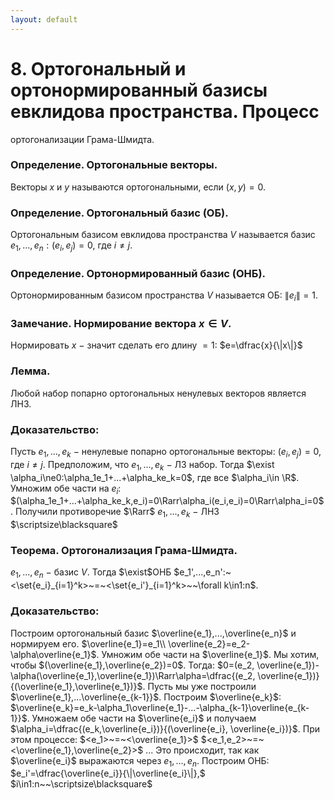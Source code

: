 ```yaml
---
layout: default
---
```

# 8. Ортогональный и ортонормированный базисы евклидова пространства. Процесс
ортогонализации Грама-Шмидта.

### Определение. Ортогональные векторы.
Векторы $x$ и $y$ называются ортогональными, если $(x,y)=0$.

### Определение. Ортогональный базис (ОБ).
Ортогональным базисом евклидова пространства $V$ называется базис $e_1,...,e_n:(e_i,e_j)=0$, где $i\ne j$.

### Определение. Ортонормированный базис (ОНБ).
Ортонормированным базисом пространства $V$ называется ОБ: $\|e_i\|=1$.

### Замечание. Нормирование вектора $x\in V$.
Нормировать $x$ $-$ значит сделать его длину $= 1$: $e=\dfrac{x}{\|x\|}$

### Лемма.
Любой набор попарно ортогональных ненулевых векторов является ЛНЗ.

### Доказательство:
Пусть $e_1,...,e_k~-~$ненулевые попарно ортогональные векторы: $(e_i,e_j)=0$, где $i\ne j$.
Предположим, что $e_1,...,e_k~-~$ЛЗ набор.
Тогда $\exist \alpha_i\ne0:\alpha_1e_1+...+\alpha_ke_k=0$, где все $\alpha_i\in \R$.
Умножим обе части на $e_i$:
$(\alpha_1e_1+...+\alpha_ke_k,e_i)=0\Rarr\alpha_i(e_i,e_i)=0\Rarr\alpha_i=0$.
Получили противоречие $\Rarr$ $e_1,...,e_k~-~$ЛНЗ  $\scriptsize\blacksquare$

### Теорема. Ортогонализация Грама-Шмидта.
$e_1,...,e_n~-~$базис $V$.
Тогда $\exist$ОНБ $e_1',...,e_n':~<\set{e_i}_{i=1}^k>~=~<\set{e_i'}_{i=1}^k>~~\forall k\in1:n$.

### Доказательство:
Построим ортогональный базис $\overline{e_1},...,\overline{e_n}$ и нормируем его.
$\overline{e_1}=e_1\\
\overline{e_2}=e_2-\alpha\overline{e_1}$.
Умножим обе части на $\overline{e_1}$. Мы хотим, чтобы $(\overline{e_1},\overline{e_2})=0$.
Тогда: $0=(e_2, \overline{e_1})-\alpha(\overline{e_1},\overline{e_1})\Rarr\alpha=\dfrac{(e_2, \overline{e_1})}{(\overline{e_1},\overline{e_1})}$.
Пусть мы уже построили $\overline{e_1},...\overline{e_{k-1}}$. Построим $\overline{e_k}$:
$\overline{e_k}=e_k-\alpha_1\overline{e_1}-...-\alpha_{k-1}\overline{e_{k-1}}$.
Умножаем обе части на $\overline{e_i}$ и получаем $\alpha_i=\dfrac{(e_k,\overline{e_i})}{(\overline{e_i}, \overline{e_i})}$.
При этом процессе:
$<e_1>~=~<\overline{e_1}>$
$<e_1,e_2>~=~<\overline{e_1},\overline{e_2}>$
$...$
Это происходит, так как $\overline{e_i}$ выражаются через $e_1,...,e_n$.
Построим ОНБ: $e_i'=\dfrac{\overline{e_i}}{\|\overline{e_i}\|},$ $i\in1:n~~\scriptsize\blacksquare$